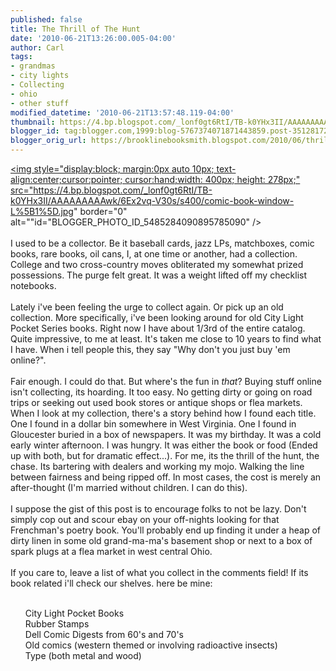 ```yaml
---
published: false
title: The Thrill of The Hunt
date: '2010-06-21T13:26:00.005-04:00'
author: Carl
tags:
- grandmas
- city lights
- Collecting
- ohio
- other stuff
modified_datetime: '2010-06-21T13:57:48.119-04:00'
thumbnail: https://4.bp.blogspot.com/_lonf0gt6RtI/TB-k0YHx3II/AAAAAAAAAwk/6Ex2vq-V30s/s72-c/comic-book-window-L%5B1%5D.jpg
blogger_id: tag:blogger.com,1999:blog-5767374071871443859.post-3512817221065385067
blogger_orig_url: https://brooklinebooksmith.blogspot.com/2010/06/thrill-of-hunt.html
---
```


<a href="https://4.bp.blogspot.com/_lonf0gt6RtI/TB-k0YHx3II/AAAAAAAAAwk/6Ex2vq-V30s/s1600/comic-book-window-L%5B1%5D.jpg"><img style="display:block; margin:0px auto 10px; text-align:center;cursor:pointer; cursor:hand;width: 400px; height: 278px;" src="https://4.bp.blogspot.com/_lonf0gt6RtI/TB-k0YHx3II/AAAAAAAAAwk/6Ex2vq-V30s/s400/comic-book-window-L%5B1%5D.jpg" border="0" alt=""id="BLOGGER_PHOTO_ID_5485284090895785090" /></a><br /><br />I used to be a collector. Be it baseball cards, jazz LPs, matchboxes, comic books, rare books, oil cans, I, at one time or another, had a collection. College and two cross-country moves obliterated my somewhat prized possessions. The purge felt great. It was a weight lifted off my checklist notebooks. <br /><br />Lately i've been feeling the urge to collect again. Or pick up an old collection. More specifically, i've been looking around for old City Light Pocket Series books. Right now I have about 1/3rd of the entire catalog. Quite impressive, to me at least. It's taken me close to 10 years to find what I have. When i tell people this, they say "Why don't you just buy 'em online?".<br /><br />Fair enough. I could do that. But where's the fun in <i>that</i>? Buying stuff online isn't collecting, its hoarding. It too easy. No getting dirty or going on road trips or seeking out used book stores or antique shops or flea markets. When I look at my collection, there's a story behind how I found each title. One I found in a dollar bin somewhere in West Virginia. One I found in Gloucester buried in a box of newspapers. It was my birthday. It was a cold early winter afternoon. I was hungry. It was either the book or food (Ended up with both, but for dramatic effect...). For me, its the thrill of the hunt, the chase. Its bartering with dealers and working my mojo. Walking the line between fairness and being ripped off. In most cases, the cost is merely an after-thought (I'm married without children. I can do this). <br /><br />I suppose the gist of this post is to encourage folks to not be lazy. Don't simply cop out and scour ebay on your off-nights looking for that Frenchman's poetry book. You'll probably end up finding it under a heap of dirty linen in some old grand-ma-ma's basement shop or next to a box of spark plugs at a flea market in west central Ohio. <br /><br />If you care to, leave a list of what you collect in the comments field! If its book related i'll check our shelves. here be mine:<ul><br />City Light Pocket Books<br />Rubber Stamps<br />Dell Comic Digests from 60's and 70's<br />Old comics (western themed or involving radioactive insects)<br />Type (both metal and wood)<br /></ul>